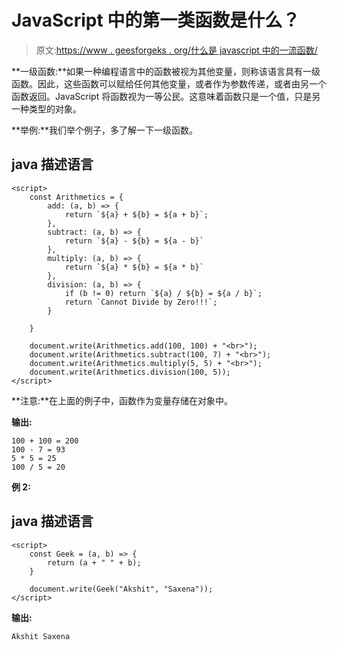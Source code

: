 # JavaScript 中的第一类函数是什么？

> 原文:[https://www . geesforgeks . org/什么是 javascript 中的一流函数/](https://www.geeksforgeeks.org/what-is-the-first-class-function-in-javascript/)

**一级函数:**如果一种编程语言中的函数被视为其他变量，则称该语言具有一级函数。因此，这些函数可以赋给任何其他变量，或者作为参数传递，或者由另一个函数返回。JavaScript 将函数视为一等公民。这意味着函数只是一个值，只是另一种类型的对象。

**举例:**我们举个例子，多了解一下一级函数。

## java 描述语言

```
<script>
    const Arithmetics = {
        add: (a, b) => {
            return `${a} + ${b} = ${a + b}`;
        },
        subtract: (a, b) => {
            return `${a} - ${b} = ${a - b}`
        },
        multiply: (a, b) => {
            return `${a} * ${b} = ${a * b}`
        },
        division: (a, b) => {
            if (b != 0) return `${a} / ${b} = ${a / b}`;
            return `Cannot Divide by Zero!!!`;
        }

    }

    document.write(Arithmetics.add(100, 100) + "<br>");
    document.write(Arithmetics.subtract(100, 7) + "<br>");
    document.write(Arithmetics.multiply(5, 5) + "<br>");
    document.write(Arithmetics.division(100, 5));
</script>
```

**注意:**在上面的例子中，函数作为变量存储在对象中。

**输出:**

```
100 + 100 = 200
100 - 7 = 93
5 * 5 = 25
100 / 5 = 20
```

**例 2:**

## java 描述语言

```
<script>
    const Geek = (a, b) => {
        return (a + " " + b);
    }

    document.write(Geek("Akshit", "Saxena"));
</script>
```

**输出:**

```
Akshit Saxena
```